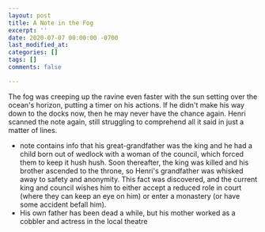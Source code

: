 ```yaml
---
layout: post
title: A Note in the Fog
excerpt: ''
date: 2020-07-07 00:00:00 -0700
last_modified_at: 
categories: []
tags: []
comments: false

---
```

The fog was creeping up the ravine even faster with the sun setting over the ocean's horizon, putting a timer on his actions. If he didn't make his way down to the docks now, then he may never have the chance again. Henri scanned the note again, still struggling to comprehend all it said in just a matter of lines.

* note contains info that his great-grandfather was the king and he had a child born out of wedlock with a woman of the council, which forced them to keep it hush hush. Soon thereafter, the king was killed and his brother ascended to the throne, so Henri's grandfather was whisked away to safety and anonymity. This fact was discovered, and the current king and council wishes him to either accept a reduced role in court (where they can keep an eye on him) or enter a monastery (or have some accident befall him).
* His own father has been dead a while, but his mother worked as a cobbler and actress in the local theatre